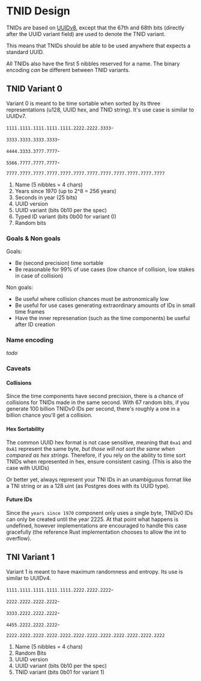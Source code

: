 # TNID Design

TNIDs are based on [UUIDv8](https://datatracker.ietf.org/doc/html/rfc9562#name-uuid-version-8), except that the 67th and 68th bits (directly after the UUID variant field) are used to denote the TNID variant.

This means that TNIDs should be able to be used anywhere that expects a standard UUID.

All TNIDs also have the first 5 nibbles reserved for a name. The binary encoding *can* be different between TNID variants.

## TNID Variant 0
Variant 0 is meant to be time sortable when sorted by its three representations (u128, UUID hex, and TNID string). It's use case is similar to UUIDv7.

`1111.1111.1111.1111.1111.2222.2222.3333`-

`3333.3333.3333.3333`-

`4444.3333.3777.7777`-

`5566.7777.7777.7777`-

`7777.7777.7777.7777.7777.7777.7777.7777.7777.7777.7777.7777`

1. Name (5 nibbles = 4 chars)
2. Years since 1970 (up to 2^8 = 256 years)
3. Seconds in year (25 bits)
4. UUID version
5. UUID variant (bits 0b10 per the spec)
6. Typed ID variant (bits 0b00 for variant 0)
7. Random bits

### Goals & Non goals
Goals:
- Be (second precision) time sortable
- Be reasonable for 99% of use cases (low chance of collision, low stakes in case of collision)

Non goals:
- Be useful where collision chances must be astronomically low
- Be useful for use cases generating extraordinary amounts of IDs in small time frames
- Have the inner represenation (such as the time components) be useful after ID creation

### Name encoding
*todo*

### Caveats

#### Collisions
Since the time components have second precision, there is a chance of collisions for TNIDs made in the same second. With 67 random bits, if you generate 100 billion TNIDv0 IDs per second, there's roughly a one in a billion chance you'll get a collision.

#### Hex Sortability
The common UUID hex format is not case sensitive, meaning that `0xa1` and `0xA1` represent the same byte, *but those will not sort the same when compared as hex strings*. Therefore, if you rely on the ability to time sort TNIDs when represented in hex, ensure consistent casing. (This is also the case with UUIDs)

Or better yet, always represent your TNI IDs in an unambiguous format like a TNI string or as a 128 uint (as Postgres does with its UUID type).

#### Future IDs
Since the `years since 1970` component only uses a single byte, TNIDv0 IDs can only be created until the year 2225. At that point what happens is undefined, however implementations are encouraged to handle this case gracefully (the reference Rust implementation chooses to allow the int to overflow).

## TNI Variant 1
Variant 1 is meant to have maximum randomness and entropy. Its use is similar to UUIDv4.

`1111.1111.1111.1111.1111.2222.2222.2222`-

`2222.2222.2222.2222`-

`3333.2222.2222.2222`-

`4455.2222.2222.2222`-

`2222.2222.2222.2222.2222.2222.2222.2222.2222.2222.2222.2222`

1. Name (5 nibbles = 4 chars)
2. Random Bits
3. UUID version
4. UUID variant (bits 0b10 per the spec)
5. TNID variant (bits 0b01 for variant 1)